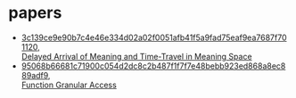# papers


+ [3c139ce9e90b7c4e46e334d02a02f0051afb41f5a9fad75eaf9ea7687f701120,<br /> Delayed Arrival of Meaning and Time-Travel in Meaning Space](https://github.com/ly3xqhl8g9/papers/tree/master/3c139c%2C%20Delayed%20Arrival%20of%20Meaning%20and%20Time-Travel%20in%20Meaning%20Space)
+ [95068b66681c71900c054d2dc8c2b487f1f7f7e48bebb923ed868a8ec889adf9,<br /> Function Granular Access](https://github.com/ly3xqhl8g9/papers/tree/master/95068b%20Function%20Granular%20Access)
